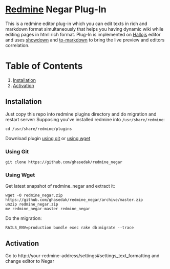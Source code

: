 # [Redmine](http://www.redmine.org) Negar Plug-In
This is a redmine editor plug-in which you can edit texts in rich and markdown format simultaneously that helps you having dynamic wiki while editing pages in html rich format. Plug-In is implemented on [Hallojs](http://hallojs.org) editor and uses [showdown](https://github.com/showdownjs/showdown.git) and [to-markdown](https://github.com/domchristie/to-markdown) to bring the live preview and editors correlation.

# Table of Contents
1. [Installation](#installation)
1. [Activation](#activation)

## Installation
Just copy this repo into redmine plugins directory and do migration and restart server:
Supposing you've installed redmine into ```/usr/share/redmine```:
```
cd /usr/share/redmine/plugins
```

Download plugin [using git](#using-git) or [using wget](#using-wget)
### Using Git
```
git clone https://github.com/ghasedak/redmine_negar
```

### Using Wget
Get latest snapshot of redmine_negar and extract it:
```
wget -O redmine_negar.zip https://github.com/ghasedak/redmine_negar/archive/master.zip
unzip redmine_negar.zip
mv redmine_negar-master redmine_negar
```

Do the migration:
```
RAILS_ENV=production bundle exec rake db:migrate --trace
```

## Activation
Go to http://your-redmine-address/settings#settings_text_formatting and change editor to Negar